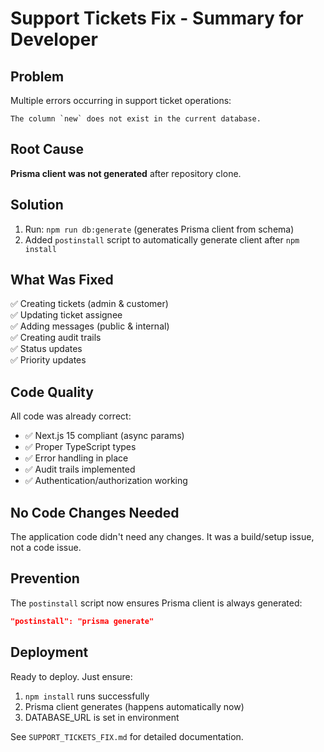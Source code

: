 # Support Tickets Fix - Summary for Developer

## Problem
Multiple errors occurring in support ticket operations:
```
The column `new` does not exist in the current database.
```

## Root Cause
**Prisma client was not generated** after repository clone.

## Solution
1. Run: `npm run db:generate` (generates Prisma client from schema)
2. Added `postinstall` script to automatically generate client after `npm install`

## What Was Fixed
✅ Creating tickets (admin & customer)  
✅ Updating ticket assignee  
✅ Adding messages (public & internal)  
✅ Creating audit trails  
✅ Status updates  
✅ Priority updates  

## Code Quality
All code was already correct:
- ✅ Next.js 15 compliant (async params)
- ✅ Proper TypeScript types
- ✅ Error handling in place
- ✅ Audit trails implemented
- ✅ Authentication/authorization working

## No Code Changes Needed
The application code didn't need any changes. It was a build/setup issue, not a code issue.

## Prevention
The `postinstall` script now ensures Prisma client is always generated:
```json
"postinstall": "prisma generate"
```

## Deployment
Ready to deploy. Just ensure:
1. `npm install` runs successfully
2. Prisma client generates (happens automatically now)
3. DATABASE_URL is set in environment

See `SUPPORT_TICKETS_FIX.md` for detailed documentation.
